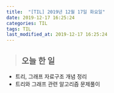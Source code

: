 ```yaml
---
title:  "[TIL] 2019년 12월 17일 화요일"
date: 2019-12-17 16:25:24
categories: TIL
tags: TIL
last_modified_at: 2019-12-17 16:25:24
---
```


>## 오늘 한 일  

- 트리, 그래프 자료구조 개념 정리  
- 트리와 그래프 관련 알고리즘 문제풀이  
